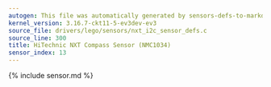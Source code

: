 ```yaml
---
autogen: This file was automatically generated by sensors-defs-to-markdown.py
kernel_version: 3.16.7-ckt11-5-ev3dev-ev3
source_file: drivers/lego/sensors/nxt_i2c_sensor_defs.c
source_line: 300
title: HiTechnic NXT Compass Sensor (NMC1034)
sensor_index: 13
---
```


{% include sensor.md %}
